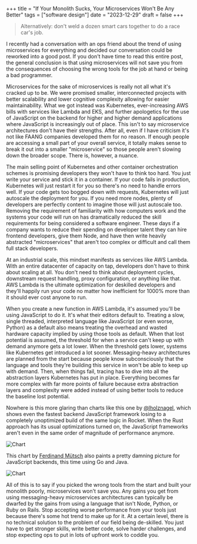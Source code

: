 +++
title =  "If Your Monolith Sucks, Your Microservices Won't Be Any Better"
tags = ["software design"]
date = "2023-12-29"
draft = false
+++

> Alternatively: don't weld a dozen smart cars together to do a race car's job.

I recently had a conversation with an ops friend about the trend of using microservices for everything and decided our conversation could be reworked into a good post. If you don't have time to read this entire post, the general conclusion is that using microservices will not save you from the consequences of choosing the wrong tools for the job at hand or being a bad programmer.

Microservices for the sake of microservices is really not all what it's cracked up to be. We were promised smaller, interconnected projects with better scalability and lower cognitive complexity allowing for easier maintainability. What we got instead was Kubernetes, ever-increasing AWS bills with services like Lambda and EKS, and further apologetics for the use of JavaScript on the backend for higher and higher demand applications where JavaScript is increasingly out of place. This isn't to say microservice architectures don't have their strengths. After all, even if I have criticism it's not like FAANG companies developed them for no reason. If enough people are accessing a small part of your overall service, it totally makes sense to break it out into a smaller "microservice" so those people aren't slowing down the broader scope. There is, however, a nuance.

The main selling point of Kubernetes and other container orchestration schemes is promising developers they won't have to think too hard. You just write your service and stick it in a container. If your code fails in production, Kubernetes will just restart it for you so there's no need to handle errors well. If your code gets too bogged down with requests, Kubernetes will just autoscale the deployment for you. If you need more nodes, plenty of developers are perfectly content to imagine those will just autoscale too. Removing the requirement of familiarity with how computers work and the systems your code will run on has dramatically reduced the skill requirements for being considered a software engineer. These days if a company wants to reduce their spending on developer talent they can hire frontend developers, give them Node, and have then write heavily abstracted "microservices" that aren't too complex or difficult and call them full stack developers.

At an industrial scale, this mindset manifests as services like AWS Lambda. With an entire datacenter of capacity on tap, developers don't have to think about scaling at all. You don't need to think about deployment cycles, downstream request handling, proxy configuration, or anything like that. AWS Lambda is the ultimate optimization for deskilled developers and they'll happily run your code no matter how inefficient for 1000% more than it should ever cost anyone to run.

When you create a new function in AWS Lambda, it's assumed you'll be using JavaScript to do it. It's what their editors default to. Treating a slow, single threaded, interpreted language like JavaScript (or even worse, Python) as a default also means treating the overhead and wasted hardware capacity implied by using those tools as default. When that lost potential is assumed, the threshold for when a service can't keep up with demand anymore gets a lot lower. When the threshold gets lower, systems like Kubernetes get introduced a lot sooner. Messaging-heavy architectures are planned from the start because people know subconsciously that the language and tools they're building this service in won't be able to keep up with demand. Then, when things fail, tracing has to dive into all the abstraction layers Kubernetes has put in place. Everything becomes far more complex with far more points of failure because extra abstraction layers and complexity were added instead of using better tools to reduce the baseline lost potential.

Nowhere is this more glaring than charts like this one by [@lholznagel](https://medium.com/@lholznagel/comparing-nodejs-and-rust-http-frameworks-response-times-5738dfa1843d), which shows even the fastest backend JavaScript framework losing to a completely unoptimized build of the same logic in Rocket. When the Rust approach has its usual optimizations turned on, the JavaScript frameworks aren't even in the same order of magnitude of performance anymore.

![Chart](/images/rocketexpress.webp)

This chart by [Ferdinand Mütsch](https://muetsch.io/http-performance-java-jersey-vs-go-vs-nodejs.html) also paints a pretty damning picture for JavaScript backends, this time using Go and Java.

![Chart](/images/goexpress.svg)

All of this is to say if you picked the wrong tools from the start and built your monolith poorly, microservices won't save you. Any gains you get from using messaging-heavy microservices architectures can typically be dwarfed by the gains from using a language that isn't Node, Python, or Ruby on Rails. Stop accepting worse performance from your tools just because there's some hot trend to make up for it. At a certain level, there is no technical solution to the problem of our field being de-skilled. You just have to get stronger skills, write better code, solve harder challenges, and stop expecting ops to put in lots of upfront work to coddle you.
